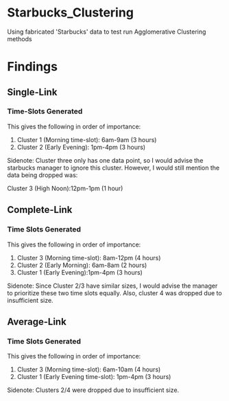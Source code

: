 # Starbucks_Clustering
Using fabricated 'Starbucks' data to test run Agglomerative Clustering methods

# Findings

## Single-Link

### Time-Slots Generated

This gives the following in order of importance:

1. Cluster 1 (Morning time-slot): 6am-9am (3 hours)
2. Cluster 2 (Early Evening): 1pm-4pm (3 hours)

Sidenote: Cluster three only has one data point, so I would advise the starbucks manager to ignore this cluster. However, I would still mention the data being dropped was:

Cluster 3 (High Noon):12pm-1pm (1 hour)

## Complete-Link

### Time Slots Generated

This gives the following in order of importance:

1. Cluster 3 (Morning time-slot): 8am-12pm (4 hours)
2. Cluster 2 (Early Morning): 6am-8am (2 hours)
3. Cluster 1 (Early Evening):1pm-4pm (3 hours)

Sidenote: Since Cluster 2/3 have similar sizes, I would advise the manager to prioritize these two time slots equally. Also, cluster 4 was dropped due to insufficient size.

## Average-Link

### Time Slots Generated

This gives the following in order of importance:

1. Cluster 3 (Morning time-slot): 6am-10am (4 hours)
2. Cluster 1 (Early Evening time-slot): 1pm-4pm (3 hours)

Sidenote: Clusters 2/4 were dropped due to insufficient size.
